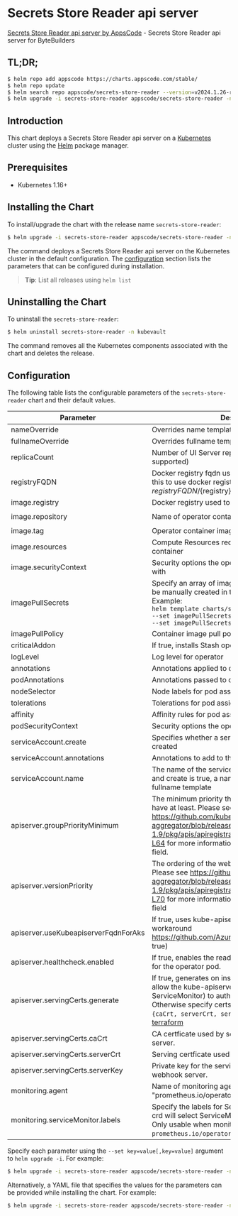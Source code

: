 # Secrets Store Reader api server

[Secrets Store Reader api server by AppsCode](https://github.com/kubevault/ui-server) - Secrets Store Reader api server for ByteBuilders

## TL;DR;

```bash
$ helm repo add appscode https://charts.appscode.com/stable/
$ helm repo update
$ helm search repo appscode/secrets-store-reader --version=v2024.1.26-rc.0
$ helm upgrade -i secrets-store-reader appscode/secrets-store-reader -n kubevault --create-namespace --version=v2024.1.26-rc.0
```

## Introduction

This chart deploys a Secrets Store Reader api server on a [Kubernetes](http://kubernetes.io) cluster using the [Helm](https://helm.sh) package manager.

## Prerequisites

- Kubernetes 1.16+

## Installing the Chart

To install/upgrade the chart with the release name `secrets-store-reader`:

```bash
$ helm upgrade -i secrets-store-reader appscode/secrets-store-reader -n kubevault --create-namespace --version=v2024.1.26-rc.0
```

The command deploys a Secrets Store Reader api server on the Kubernetes cluster in the default configuration. The [configuration](#configuration) section lists the parameters that can be configured during installation.

> **Tip**: List all releases using `helm list`

## Uninstalling the Chart

To uninstall the `secrets-store-reader`:

```bash
$ helm uninstall secrets-store-reader -n kubevault
```

The command removes all the Kubernetes components associated with the chart and deletes the release.

## Configuration

The following table lists the configurable parameters of the `secrets-store-reader` chart and their default values.

|              Parameter               |                                                                                                                                                                            Description                                                                                                                                                                             |              Default              |
|--------------------------------------|--------------------------------------------------------------------------------------------------------------------------------------------------------------------------------------------------------------------------------------------------------------------------------------------------------------------------------------------------------------------|-----------------------------------|
| nameOverride                         | Overrides name template                                                                                                                                                                                                                                                                                                                                            | <code>""</code>                   |
| fullnameOverride                     | Overrides fullname template                                                                                                                                                                                                                                                                                                                                        | <code>""</code>                   |
| replicaCount                         | Number of UI Server replicas to create (only 1 is supported)                                                                                                                                                                                                                                                                                                       | <code>1</code>                    |
| registryFQDN                         | Docker registry fqdn used to pull docker images Set this to use docker registry hosted at ${registryFQDN}/${registry}/${image}                                                                                                                                                                                                                                     | <code>ghcr.io</code>              |
| image.registry                       | Docker registry used to pull operator image                                                                                                                                                                                                                                                                                                                        | <code>kubevault</code>            |
| image.repository                     | Name of operator container image                                                                                                                                                                                                                                                                                                                                   | <code>secrets-store-reader</code> |
| image.tag                            | Operator container image tag                                                                                                                                                                                                                                                                                                                                       | <code>""</code>                   |
| image.resources                      | Compute Resources required by the operator container                                                                                                                                                                                                                                                                                                               | <code>{}</code>                   |
| image.securityContext                | Security options the operator container should run with                                                                                                                                                                                                                                                                                                            | <code>{}</code>                   |
| imagePullSecrets                     | Specify an array of imagePullSecrets. Secrets must be manually created in the namespace. <br> Example: <br> `helm template charts/stash \` <br> `--set imagePullSecrets[0].name=sec0 \` <br> `--set imagePullSecrets[1].name=sec1`                                                                                                                                 | <code>[]</code>                   |
| imagePullPolicy                      | Container image pull policy                                                                                                                                                                                                                                                                                                                                        | <code>Always</code>               |
| criticalAddon                        | If true, installs Stash operator as critical addon                                                                                                                                                                                                                                                                                                                 | <code>false</code>                |
| logLevel                             | Log level for operator                                                                                                                                                                                                                                                                                                                                             | <code>3</code>                    |
| annotations                          | Annotations applied to operator deployment                                                                                                                                                                                                                                                                                                                         | <code>{}</code>                   |
| podAnnotations                       | Annotations passed to operator pod(s).                                                                                                                                                                                                                                                                                                                             | <code>{}</code>                   |
| nodeSelector                         | Node labels for pod assignment                                                                                                                                                                                                                                                                                                                                     | <code>{}</code>                   |
| tolerations                          | Tolerations for pod assignment                                                                                                                                                                                                                                                                                                                                     | <code>[]</code>                   |
| affinity                             | Affinity rules for pod assignment                                                                                                                                                                                                                                                                                                                                  | <code>{}</code>                   |
| podSecurityContext                   | Security options the operator pod should run with.                                                                                                                                                                                                                                                                                                                 | <code>{"fsGroup":65535}</code>    |
| serviceAccount.create                | Specifies whether a service account should be created                                                                                                                                                                                                                                                                                                              | <code>true</code>                 |
| serviceAccount.annotations           | Annotations to add to the service account                                                                                                                                                                                                                                                                                                                          | <code>{}</code>                   |
| serviceAccount.name                  | The name of the service account to use. If not set and create is true, a name is generated using the fullname template                                                                                                                                                                                                                                             | <code></code>                     |
| apiserver.groupPriorityMinimum       | The minimum priority the webhook api group should have at least. Please see https://github.com/kubernetes/kube-aggregator/blob/release-1.9/pkg/apis/apiregistration/v1beta1/types.go#L58-L64 for more information on proper values of this field.                                                                                                                  | <code>10000</code>                |
| apiserver.versionPriority            | The ordering of the webhook api inside of the group. Please see https://github.com/kubernetes/kube-aggregator/blob/release-1.9/pkg/apis/apiregistration/v1beta1/types.go#L66-L70 for more information on proper values of this field                                                                                                                               | <code>15</code>                   |
| apiserver.useKubeapiserverFqdnForAks | If true, uses kube-apiserver FQDN for AKS cluster to workaround https://github.com/Azure/AKS/issues/522 (default true)                                                                                                                                                                                                                                             | <code>true</code>                 |
| apiserver.healthcheck.enabled        | If true, enables the readiness and liveliness probes for the operator pod.                                                                                                                                                                                                                                                                                         | <code>false</code>                |
| apiserver.servingCerts.generate      | If true, generates on install/upgrade the certs that allow the kube-apiserver (and potentially ServiceMonitor) to authenticate operators pods. Otherwise specify certs in `apiserver.servingCerts.{caCrt, serverCrt, serverKey}`. See also: [example terraform](https://github.com/kubeops/installer/blob/master/charts/secrets-store-reader/example-terraform.tf) | <code>true</code>                 |
| apiserver.servingCerts.caCrt         | CA certficate used by serving certificate of webhook server.                                                                                                                                                                                                                                                                                                       | <code>""</code>                   |
| apiserver.servingCerts.serverCrt     | Serving certficate used by webhook server.                                                                                                                                                                                                                                                                                                                         | <code>""</code>                   |
| apiserver.servingCerts.serverKey     | Private key for the serving certificate used by webhook server.                                                                                                                                                                                                                                                                                                    | <code>""</code>                   |
| monitoring.agent                     | Name of monitoring agent (one of "prometheus.io", "prometheus.io/operator", "prometheus.io/builtin")                                                                                                                                                                                                                                                               | <code>""</code>                   |
| monitoring.serviceMonitor.labels     | Specify the labels for ServiceMonitor. Prometheus crd will select ServiceMonitor using these labels. Only usable when monitoring agent is `prometheus.io/operator`.                                                                                                                                                                                                | <code>{}</code>                   |


Specify each parameter using the `--set key=value[,key=value]` argument to `helm upgrade -i`. For example:

```bash
$ helm upgrade -i secrets-store-reader appscode/secrets-store-reader -n kubevault --create-namespace --version=v2024.1.26-rc.0 --set replicaCount=1
```

Alternatively, a YAML file that specifies the values for the parameters can be provided while
installing the chart. For example:

```bash
$ helm upgrade -i secrets-store-reader appscode/secrets-store-reader -n kubevault --create-namespace --version=v2024.1.26-rc.0 --values values.yaml
```
